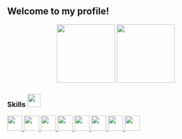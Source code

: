 ## Welcome to my profile!

<div align="center">
  <img height="135em" src="https://github-readme-stats.vercel.app/api?username=vitor-hilario&show_icons=true&theme=synthwave&include_all_commits=true&count_private=true"/>
  <img height="135em" src="https://github-readme-stats.vercel.app/api/top-langs/?username=vitor-hilario&layout=compact&langs_count=7&theme=synthwave"/>
</div>

### Skills <img src="https://media2.giphy.com/media/3s2O1gbk6JNRK/giphy.gif?cid=ecf05e473qwoqyqmxux2da501km02jgn6z2u8j7w2uhyhwau&rid=giphy.gif&ct=s" width="30"> 

<div>
  <a href="#" target="_blank">
    <img src="https://cdn.jsdelivr.net/gh/devicons/devicon/icons/android/android-plain.svg" width="35"/>
  </a>
  <a href="#" target="_blank">
    <img src="https://cdn.jsdelivr.net/gh/devicons/devicon/icons/kotlin/kotlin-original.svg" width="35" />
  </a>
  <a href="#" target="_blank">
    <img src="https://cdn.jsdelivr.net/gh/devicons/devicon/icons/java/java-original.svg" width="35" />
  </a>
  <a href="#" target="_blank">
    <img src="https://cdn.jsdelivr.net/gh/devicons/devicon/icons/javascript/javascript-original.svg" width="35" />
  </a>
  <a href="#" target="_blank">
    <img src="https://cdn.jsdelivr.net/gh/devicons/devicon/icons/react/react-original.svg" width="35" />
  </a>
   <a href="#" target="_blank">
    <img src="https://cdn.jsdelivr.net/gh/devicons/devicon/icons/html5/html5-original.svg" width="35" />
  </a>
   <a href="#" target="_blank">
    <img src="https://cdn.jsdelivr.net/gh/devicons/devicon/icons/css3/css3-original.svg" width="35" />  
  </a>
   <a href="#" target="_blank">
    <img src="https://cdn.jsdelivr.net/gh/devicons/devicon/icons/tailwindcss/tailwindcss-plain.svg" width="35" >
  </a>
  
<!--
### Specs 
<img src="https://media4.giphy.com/media/tHIJYHQiklx6M/giphy.gif?cid=ecf05e47k5nthuykesrxtw6wbpblx0uxj7tyh093nz94tfd3&rid=giphy.gif&ct=s" width="30">
/-->

